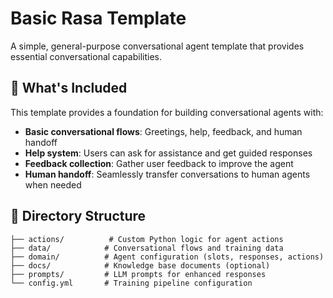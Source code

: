 # Basic Rasa Template

A simple, general-purpose conversational agent template that provides essential conversational capabilities.

## 🚀 What's Included

This template provides a foundation for building conversational agents with:
- **Basic conversational flows**: Greetings, help, feedback, and human handoff
- **Help system**: Users can ask for assistance and get guided responses
- **Feedback collection**: Gather user feedback to improve the agent
- **Human handoff**: Seamlessly transfer conversations to human agents when needed

## 📁 Directory Structure

```
├── actions/          # Custom Python logic for agent actions
├── data/            # Conversational flows and training data
├── domain/          # Agent configuration (slots, responses, actions)
├── docs/            # Knowledge base documents (optional)
├── prompts/         # LLM prompts for enhanced responses
└── config.yml       # Training pipeline configuration
```

